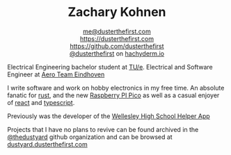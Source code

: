 <h1 align="center">Zachary Kohnen</h1>

<div align="center">

[me@dusterthefirst.com](mailto:me@dusterthefirst.com) \
<https://dusterthefirst.com> \
<https://github.com/dusterthefirst> \
<a rel="me" href="https://hachyderm.io/@dusterthefirst">&#64;dusterthefirst</a> on [hachyderm.io](https://hachyderm.io)

</div>

Electrical Engineering bachelor student at [TU/e][tue]. Electrical and Software Engineer at [Aero Team Eindhoven][aero]

[tue]: https://www.tue.nl/en/ "Eindhoven University of Technology"
[aero]: https://aeroteameindhoven.nl/ "Aero Team Eindhoven"

I write software and work on hobby electronics in my free time.
An absolute fanatic for [rust], and the new [Raspberry PI Pico][pico] as well as
a casual enjoyer of [react] and [typescript].

[rust]: https://www.rust-lang.org/
[pico]: https://www.raspberrypi.org/products/raspberry-pi-pico/

[typescript]: https://www.typescriptlang.org/
[react]: https://reactjs.org/

Previously was the developer of the [Wellesley High School Helper App][whsha]

[whsha]: https://github.com/whsha

Projects that I have no plans to revive can be found archived in the [@thedustyard]
github organization and can be browsed at [dustyard.dusterthefirst.com][dustyard]

[@thedustyard]: https://github.com/TheDustyard
[dustyard]: https://dustyard.dusterthefirst.com/
